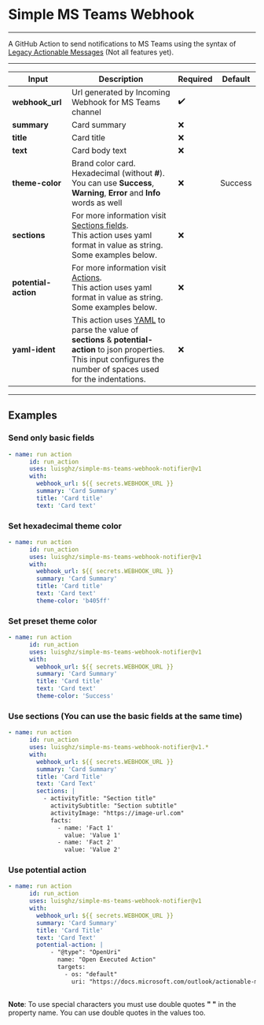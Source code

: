 # Simple MS Teams Webhook
---

A GitHub Action to send notifications to MS Teams using the syntax of [Legacy Actionable Messages](https://docs.microsoft.com/en-us/outlook/actionable-messages/message-card-reference) (Not all features yet).

---

| Input                | Description                                                  | Required           | Default |
| -------------------- | ------------------------------------------------------------ | ------------------ | ------- |
| **webhook_url**      | Url generated by Incoming Webhook for MS Teams channel       | :heavy_check_mark: |         |
| **summary**          | Card summary                                                 | :x:                |         |
| **title**            | Card title                                                   | :x:                |         |
| **text**             | Card body text                                               | :x:                |         |
| **theme-color**      | Brand color card. Hexadecimal (without **#**).<br />You can use **Success**, **Warning**, **Error** and **Info** words as well | :x:                | Success |
| **sections**         | For more information visit [Sections fields](https://docs.microsoft.com/en-us/outlook/actionable-messages/message-card-reference#section-fields). <br />This action uses yaml format in value as string. Some examples below. | :x:                |         |
| **potential-action** | For more information visit [Actions](https://docs.microsoft.com/en-us/outlook/actionable-messages/message-card-reference#actions). <br />This action uses yaml format in value as string. Some examples below. | :x:                |         |
| **yaml-ident**       | This action uses [YAML](https://www.npmjs.com/package/yaml) to parse the value of **sections** & **potential-action** to json properties. <br />This input configures the number of spaces used for the indentations. | :x:                |         |

---

## Examples

### Send only basic fields

```yaml
- name: run action
      id: run_action
      uses: luisghz/simple-ms-teams-webhook-notifier@v1
      with: 
        webhook_url: ${{ secrets.WEBHOOK_URL }}
        summary: 'Card Summary'
        title: 'Card title'
        text: 'Card text'
```

### Set hexadecimal theme color

```yaml
- name: run action
      id: run_action
      uses: luisghz/simple-ms-teams-webhook-notifier@v1
      with: 
        webhook_url: ${{ secrets.WEBHOOK_URL }}
        summary: 'Card Summary'
        title: 'Card title'
        text: 'Card text'
        theme-color: 'b405ff'
```

### Set preset theme color

```yaml
- name: run action
      id: run_action
      uses: luisghz/simple-ms-teams-webhook-notifier@v1
      with: 
        webhook_url: ${{ secrets.WEBHOOK_URL }}
        summary: 'Card Summary'
        title: 'Card title'
        text: 'Card text'
        theme-color: 'Success'
```

### Use sections (You can use the basic fields at the same time)

```yaml
- name: run action
      id: run_action
      uses: luisghz/simple-ms-teams-webhook-notifier@v1.*
      with: 
        webhook_url: ${{ secrets.WEBHOOK_URL }}
        summary: 'Card Summary'
        title: 'Card Title'
        text: 'Card Text'
        sections: |
          - activityTitle: "Section title"
            activitySubtitle: "Section subtitle"
            activityImage: "https://image-url.com"
            facts:
              - name: 'Fact 1'
                value: 'Value 1'
              - name: 'Fact 2'
                value: 'Value 2'
```

### Use potential action

```yaml
- name: run action
      id: run_action
      uses: luisghz/simple-ms-teams-webhook-notifier@v1
      with: 
        webhook_url: ${{ secrets.WEBHOOK_URL }}
        summary: 'Card Summary'
        title: 'Card Title'
        text: 'Card Text'
        potential-action: |
        	- "@type": "OpenUri"
	          name: "Open Executed Action"
	          targets:
	          	- os: "default"
	          	  uri: "https://docs.microsoft.com/outlook/actionable-messages"
	          
```

**Note**: To use special characters you must use double quotes **" "** in the property name. You can use double quotes in the values too.